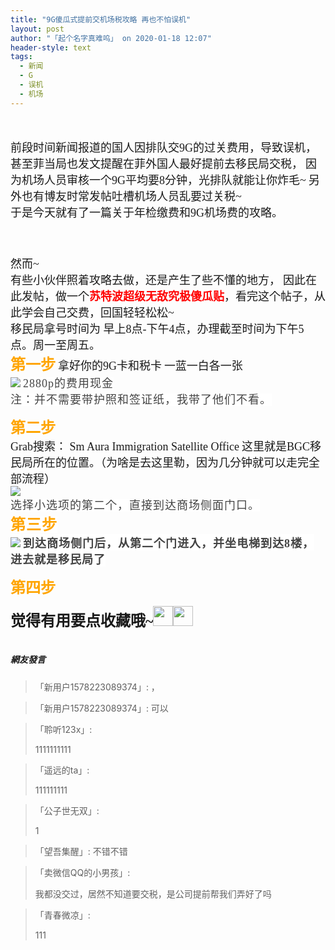 ```yaml
---
title: "9G傻瓜式提前交机场税攻略 再也不怕误机"
layout: post
author: "「起个名字真难呜」 on 2020-01-18 12:07"
header-style: text
tags:
  - 新闻
  - G
  - 误机
  - 机场
---
```


<input type="hidden" value="菲乐园提供">
<br>
<br>
<span style="font-family:微软雅黑;overflow-wrap: break-word;"><span style="font-size:18px;overflow-wrap: break-word;">前段时间新闻报道的国人因排队交9G的过关费用，导致误机，</span></span>
<span style="font-family:微软雅黑;overflow-wrap: break-word;"><span style="font-size:18px;overflow-wrap: break-word;">甚至菲当局也发文提醒在菲外国人最好提前去移民局交税，</span></span>
<span style="font-family:微软雅黑;overflow-wrap: break-word;"><span style="font-size:18px;overflow-wrap: break-word;">因为机场人员审核一个9G平均要8分钟，光排队就能让你炸毛~</span></span>
<span style="font-family:微软雅黑;overflow-wrap: break-word;"><span style="font-size:18px;overflow-wrap: break-word;">另外也有博友时常发帖吐槽机场人员乱要过关税~</span></span>
<span style="font-family:微软雅黑;overflow-wrap: break-word;"><span style="font-size:18px;overflow-wrap: break-word;"><br style="overflow-wrap: break-word;"></span></span>
<span style="font-family:微软雅黑;overflow-wrap: break-word;"><span style="font-size:18px;overflow-wrap: break-word;">于是今天就有了一篇关于年检缴费和9G机场费的攻略。</span></span>
<span style="font-family:微软雅黑;overflow-wrap: break-word;"><span style="font-size:18px;overflow-wrap: break-word;"><br></span></span>

<span style="font-family:微软雅黑;overflow-wrap: break-word;"><span style="font-size:18px;overflow-wrap: break-word;"><br></span></span>
<span style="font-family:微软雅黑;overflow-wrap: break-word;"><span style="font-size:18px;overflow-wrap: break-word;"><br></span></span>
<span style="font-family:微软雅黑;overflow-wrap: break-word;"><span style="font-size:18px;overflow-wrap: break-word;">然而~</span></span>
<span style="font-family:微软雅黑;overflow-wrap: break-word;"><span style="font-size:18px;overflow-wrap: break-word;"><br></span></span>
<span style="font-family:微软雅黑;overflow-wrap: break-word;"><span style="font-size:18px;overflow-wrap: break-word;">有些小伙伴照着攻略去做，还是产生了些不懂的地方，</span></span>
<span style="font-family:微软雅黑;overflow-wrap: break-word;"><span style="font-size:18px;overflow-wrap: break-word;">因此在此发帖，做一个<span style="overflow-wrap: break-word; font-weight: 700;"><span style="color:#ff0000;overflow-wrap: break-word;">苏特波超级无敌究极傻瓜贴</span></span>，</span></span><span style="font-size: 18px; font-family: 微软雅黑;">看完这个帖子，从此学会自己交费，回国轻轻松松~</span>
<span style="font-family:微软雅黑;overflow-wrap: break-word;"><span style="font-size:18px;overflow-wrap: break-word;"><br style="overflow-wrap: break-word;"></span></span>
<span style="font-family:微软雅黑;overflow-wrap: break-word;"><span style="font-size:18px;overflow-wrap: break-word;">移民局拿号时间为 早上8点-下午4点，办理截至时间为下午5点。周一至周五。</span></span>
<span style="font-family:微软雅黑;overflow-wrap: break-word;"><span style="font-size:18px;overflow-wrap: break-word;"><br style="overflow-wrap: break-word;"></span></span>
<span style="font-family:微软雅黑;overflow-wrap: break-word;"><span style="font-size:24px;overflow-wrap: break-word;"><span style="color:#ffa500;overflow-wrap: break-word;"><span style="overflow-wrap: break-word; font-weight: 700;">第一步</span></span></span></span>
<span style="font-family:微软雅黑;overflow-wrap: break-word;"><span style="font-size:18px;overflow-wrap: break-word;">拿好你的9G卡和税卡</span></span>
<span style="font-family:微软雅黑;overflow-wrap: break-word;"><span style="font-size:18px;overflow-wrap: break-word;">一蓝一白各一张</span></span>
<span style="font-family:微软雅黑;overflow-wrap: break-word;"><span style="font-size:18px;overflow-wrap: break-word;"><br></span></span>
<span style="font-family:微软雅黑;overflow-wrap: break-word;"><span style="font-size:18px;overflow-wrap: break-word;"><img src="http://images.feileyuan.com/images/ueditor/2020011812030000412527.jpg"></span></span>
<span style="font-family:微软雅黑;overflow-wrap: break-word;"><span style="font-size:18px;overflow-wrap: break-word;"><span style="color: rgb(68, 68, 68); font-family: 微软雅黑; font-size: large; letter-spacing: 1px; text-align: -webkit-center; background-color: rgb(255, 255, 255);">2880p的费用现金</span></span></span>
<span style="font-family:微软雅黑;overflow-wrap: break-word;"><span style="font-size:18px;overflow-wrap: break-word;"><br></span></span>
<span style="font-family:微软雅黑;overflow-wrap: break-word;"><span style="font-size:18px;overflow-wrap: break-word;"><span style="color: rgb(68, 68, 68); font-family: 微软雅黑; font-size: large; letter-spacing: 1px; text-align: -webkit-center; background-color: rgb(255, 255, 255);">注：并不需要带护照和签证纸，我带了他们不看。</span></span></span>
<span style="font-family:微软雅黑;overflow-wrap: break-word;"><span style="font-size:18px;overflow-wrap: break-word;"><br></span></span>

<span style="font-family:微软雅黑;overflow-wrap: break-word;"><span style="font-size:24px;overflow-wrap: break-word;"><span style="color:#ffa500;overflow-wrap: break-word;"><span style="overflow-wrap: break-word; font-weight: 700;">第二步</span></span></span></span>
<span style="font-family:微软雅黑;overflow-wrap: break-word;"><span style="font-size:18px;overflow-wrap: break-word;"><br style="overflow-wrap: break-word;"></span></span>
<span style="font-family:微软雅黑;overflow-wrap: break-word;"><span style="font-size:18px;overflow-wrap: break-word;">Grab搜索： Sm Aura Immigration Satellite Office</span></span>
<span style="font-family:微软雅黑;overflow-wrap: break-word;"><span style="font-size:18px;overflow-wrap: break-word;">这里就是BGC移民局所在的位置。（为啥是去这里勒，因为几分钟就可以走完全部流程）</span></span>
<span style="font-family:微软雅黑;overflow-wrap: break-word;"><span style="font-size:18px;overflow-wrap: break-word;"><br></span></span>
<span style="font-family:微软雅黑;overflow-wrap: break-word;"><span style="font-size:18px;overflow-wrap: break-word;"><img src="http://images.feileyuan.com/images/ueditor/2020011812040000342345.jpg"></span></span><br>
<span style="font-family:微软雅黑;overflow-wrap: break-word;"><span style="font-size:18px;overflow-wrap: break-word;"><span style="color: rgb(68, 68, 68); font-family: 微软雅黑; font-size: large; letter-spacing: 1px; text-align: -webkit-center; background-color: rgb(255, 255, 255);">选择小选项的第二个，直接到达商场侧面门口。</span></span></span>
<span style="font-family:微软雅黑;overflow-wrap: break-word;"><span style="font-size:18px;overflow-wrap: break-word;"><br></span></span>
<span style="font-family:微软雅黑;overflow-wrap: break-word;"><span style="font-size:18px;overflow-wrap: break-word;"><span style="overflow-wrap: break-word; font-weight: 700; color: rgb(255, 165, 0); font-family: 微软雅黑; font-size: x-large; letter-spacing: 1px; text-align: -webkit-center; background-color: rgb(255, 255, 255);">第三步</span></span></span>
<span style="font-family:微软雅黑;overflow-wrap: break-word;"><span style="font-size:18px;overflow-wrap: break-word;"><span style="overflow-wrap: break-word; font-weight: 700; color: rgb(255, 165, 0); font-family: 微软雅黑; font-size: x-large; letter-spacing: 1px; text-align: -webkit-center; background-color: rgb(255, 255, 255);"><br></span></span></span>
<span style="font-family:微软雅黑;overflow-wrap: break-word;"><span style="font-size:18px;overflow-wrap: break-word;"><span style="overflow-wrap: break-word; font-weight: 700; color: rgb(255, 165, 0); font-family: 微软雅黑; font-size: x-large; letter-spacing: 1px; text-align: -webkit-center; background-color: rgb(255, 255, 255);"><img src="http://images.feileyuan.com/images/ueditor/2020011812050000392774.png"></span></span></span>
<span style="font-family:微软雅黑;overflow-wrap: break-word;"><span style="font-size:18px;overflow-wrap: break-word;"><span style="overflow-wrap: break-word; font-weight: 700; color: rgb(255, 165, 0); font-family: 微软雅黑; font-size: x-large; letter-spacing: 1px; text-align: -webkit-center; background-color: rgb(255, 255, 255);"><span style="color: rgb(68, 68, 68); font-family: 微软雅黑; font-size: large; letter-spacing: 1px; text-align: -webkit-center; background-color: rgb(255, 255, 255);">到达商场侧门后，从第二个门进入，并坐电梯到达8楼， 进去就是移民局了</span></span></span></span>
<span style="font-family:微软雅黑;overflow-wrap: break-word;"><span style="font-size:18px;overflow-wrap: break-word;"><span style="overflow-wrap: break-word; font-weight: 700; color: rgb(255, 165, 0); font-family: 微软雅黑; font-size: x-large; letter-spacing: 1px; text-align: -webkit-center; background-color: rgb(255, 255, 255);"><span style="color: rgb(68, 68, 68); font-family: 微软雅黑; font-size: large; letter-spacing: 1px; text-align: -webkit-center; background-color: rgb(255, 255, 255);"><br></span></span></span></span>

<span style="font-family:微软雅黑;overflow-wrap: break-word;"><span style="font-size:24px;overflow-wrap: break-word;"><span style="color:#ffa500;overflow-wrap: break-word;"><span style="overflow-wrap: break-word; font-weight: 700;">第四步</span></span></span></span>

<span style="font-family:微软雅黑;overflow-wrap: break-word;"><span style="font-size:24px;overflow-wrap: break-word;"><span style="overflow-wrap: break-word; font-weight: 700;">觉得有用要点收藏哦~<img src="http://images.feileyuan.com/images/ueditor/dialogs/emotion/images/default/df_017.gif" width="32" height="32"><img src="http://images.feileyuan.com/images/ueditor/dialogs/emotion/images/default/df_017.gif" width="32" height="32"></span></span></span>
<span style="font-family:微软雅黑;overflow-wrap: break-word;"><span style="font-size:18px;overflow-wrap: break-word;"><span style="color: rgb(68, 68, 68); font-family: 微软雅黑; font-size: large; letter-spacing: 1px; text-align: -webkit-center; background-color: rgb(255, 255, 255);"><br></span></span></span>
<br>

##### 網友發言 
> 「新用户1578223089374」:
> ，

> 「新用户1578223089374」:
> 可以

> 「聆听123x」:
> <p>1111111111</p>

> 「遥远的ta」:
> <p>111111111</p>

> 「公子世无双」:
> <p>1</p>

> 「望吾集醒」:
> 不错不错

> 「卖微信QQ的小男孩」:
> <p>我都没交过，居然不知道要交税，是公司提前帮我们弄好了吗</p>

> 「青春微凉」:
> <p>111</p>


